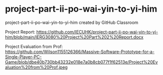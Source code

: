 # project-part-ii-po-wai-yin-to-yi-him
project-part-ii-po-wai-yin-to-yi-him created by GitHub Classroom

Project Report:
https://github.com/IECUHK/project-part-ii-po-wai-yin-to-yi-him/blob/main/IERG3080%20Project%20Part%202%20Report.docx

Project Evaluation from Prof:
https://github.com/Wilson1155126366/Massive-Software-Prototype-for-a-Single-Player-PC-Game/blob/dbe40b730bb43232e018e7a0b8cb077f1f62513e/Project%20Evaluation%20from%20Prof.jpeg
